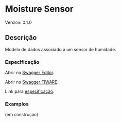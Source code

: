# Moisture Sensor
Version: 0.1.0

## Descrição

Modelo de dados associado a um sensor de humidade.
### Especificação

Abrir no [Swagger Editor](https://editor.swagger.io/?url=https://raw.githubusercontent.com/jpcoelhoATipbDOTpt/MAN4HEALTH/main/DataModel/Sensors/Moisture/swagger.yaml).

Abrir no [Swagger FIWARE](https://swagger.lab.fiware.org/?url=https://raw.githubusercontent.com/jpcoelhoATipbDOTpt/MAN4HEALTH/main/DataModel/Sensors/Moisture/swagger.yaml).

Link para [especificação](https://github.com/jpcoelhoATipbDOTpt/MAN4HEALTH/blob/main/DataModel/Sensors/Moisture/datamodels.md).

### Examplos
(em construção)
